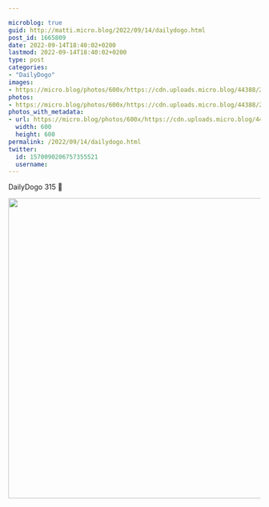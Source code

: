 ```yaml
---

microblog: true
guid: http://matti.micro.blog/2022/09/14/dailydogo.html
post_id: 1665809
date: 2022-09-14T18:40:02+0200
lastmod: 2022-09-14T18:40:02+0200
type: post
categories:
- "DailyDogo"
images:
- https://micro.blog/photos/600x/https://cdn.uploads.micro.blog/44388/2022/2801c4aac2.jpg
photos:
- https://micro.blog/photos/600x/https://cdn.uploads.micro.blog/44388/2022/2801c4aac2.jpg
photos_with_metadata:
- url: https://micro.blog/photos/600x/https://cdn.uploads.micro.blog/44388/2022/2801c4aac2.jpg
  width: 600
  height: 600
permalink: /2022/09/14/dailydogo.html
twitter:
  id: 1570090206757355521
  username:
---
```

DailyDogo 315 🐶

<img src="https://micro.blog/photos/600x/https://blog.martin-haehnel.de/uploads/2022/2801c4aac2.jpg" width="600" height="600" alt="" />
